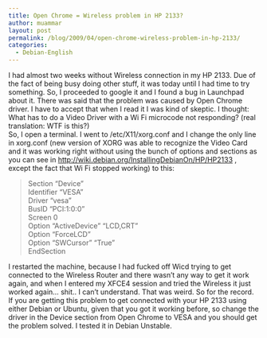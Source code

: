 ```yaml
---
title: Open Chrome = Wireless problem in HP 2133?
author: muammar
layout: post
permalink: /blog/2009/04/open-chrome-wireless-problem-in-hp-2133/
categories:
  - Debian-English
---
```

I had almost two weeks without Wireless connection in my HP 2133. Due of the fact of being busy doing other stuff, it was today until I had time to try something. So, I proceeded to google it and I found a bug in Launchpad about it. There was said that the problem was caused by Open Chrome driver. I have to accept that when I read it I was kind of skeptic. I thought: What has to do a Video Driver with a Wi Fi microcode not responding? (real translation: WTF is this?)  
So, I open a terminal. I went to /etc/X11/xorg.conf and I change the only line in xorg.conf (new version of XORG was able to recognize the Video Card and it was working right without using the bunch of options and sections as you can see in <http://wiki.debian.org/InstallingDebianOn/HP/HP2133> , except the fact that Wi Fi stopped working) to this:

> Section &#8220;Device&#8221;  
> Identifier &#8220;VESA&#8221;  
> Driver &#8220;vesa&#8221;  
> BusID &#8220;PCI:1:0:0&#8221;  
> Screen 0  
> Option &#8220;ActiveDevice&#8221; &#8220;LCD,CRT&#8221;  
> Option &#8220;ForceLCD&#8221;  
> Option &#8220;SWCursor&#8221; &#8220;True&#8221;  
> EndSection

I restarted the machine, because I had fucked off Wicd trying to get connected to the Wireless Router and there wasn&#8217;t any way to get it work again, and when I entered my XFCE4 session and tried the Wireless it just worked again&#8230; shit.. I can&#8217;t understand. That was weird. So for the record. If you are getting this problem to get connected with your HP 2133 using either Debian or Ubuntu, given that you got it working before, so change the driver in the Device section from Open Chrome to VESA and you should get the problem solved. I tested it in Debian Unstable.